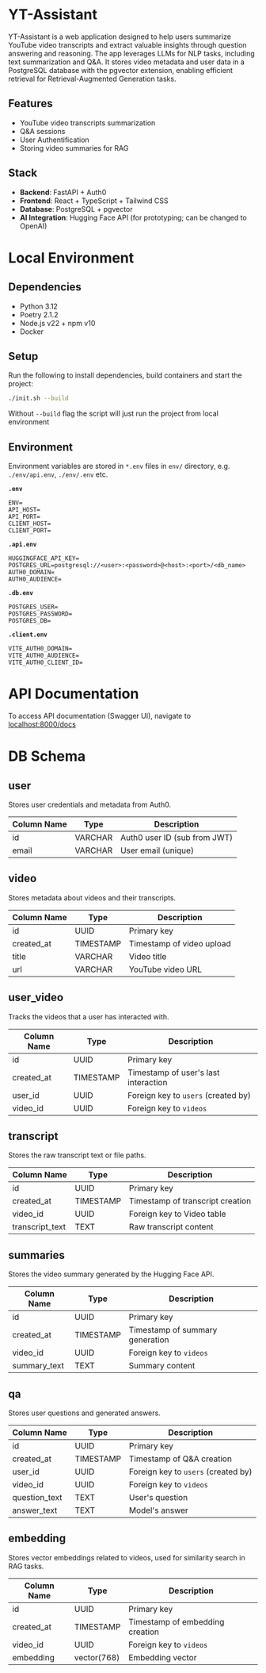# YT-Assistant

YT-Assistant is a web application designed to help users summarize YouTube video transcripts and extract valuable insights through question answering and reasoning. The app leverages LLMs for NLP tasks, including text summarization and Q&A. It stores video metadata and user data in a PostgreSQL database with the pgvector extension, enabling efficient retrieval for Retrieval-Augmented Generation tasks.

## Features

- YouTube video transcripts summarization
- Q&A sessions
- User Authentification
- Storing video summaries for RAG

## Stack

- **Backend**: FastAPI + Auth0
- **Frontend**: React + TypeScript + Tailwind CSS
- **Database**: PostgreSQL + pgvector
- **AI Integration**: Hugging Face API (for prototyping; can be changed to OpenAI)

# Local Environment

## Dependencies

- Python 3.12
- Poetry 2.1.2
- Node.js v22 + npm v10
- Docker

## Setup

Run the following to install dependencies, build containers and start the project:

```bash
./init.sh --build
```

Without `--build` flag the script will just run the project from local environment

## Environment

Environment variables are stored in `*.env` files in `env/` directory, e.g. `./env/api.env`, `./env/.env` etc.

**`.env`**

```
ENV=
API_HOST=
API_PORT=
CLIENT_HOST=
CLIENT_PORT=
```

**`.api.env`**

```
HUGGINGFACE_API_KEY=
POSTGRES_URL=postgresql://<user>:<password>@<host>:<port>/<db_name>
AUTH0_DOMAIN=
AUTH0_AUDIENCE=
```

**`.db.env`**

```
POSTGRES_USER=
POSTGRES_PASSWORD=
POSTGRES_DB=
````

**`.client.env`**

```
VITE_AUTH0_DOMAIN=
VITE_AUTH0_AUDIENCE=
VITE_AUTH0_CLIENT_ID=
```

# API Documentation

To access API documentation (Swagger UI), navigate to [localhost:8000/docs](localhost:8000/docs)

# DB Schema

## user

Stores user credentials and metadata from Auth0.

| Column Name | Type    | Description                  |
| ----------- | ------- | ---------------------------- |
| id          | VARCHAR | Auth0 user ID (sub from JWT) |
| email       | VARCHAR | User email (unique)          |


## video

Stores metadata about videos and their transcripts.

| Column Name | Type      | Description               |
| ----------- | --------- | ------------------------- |
| id          | UUID      | Primary key               |
| created_at  | TIMESTAMP | Timestamp of video upload |
| title       | VARCHAR   | Video title               |
| url         | VARCHAR   | YouTube video URL         |

## user_video

Tracks the videos that a user has interacted with.

| Column Name | Type      | Description                          |
| ----------- | --------- | ------------------------------------ |
| id          | UUID      | Primary key                          |
| created_at  | TIMESTAMP | Timestamp of user's last interaction |
| user_id     | UUID      | Foreign key to `users` (created by)  |
| video_id    | UUID      | Foreign key to `videos`              |

## transcript

Stores the raw transcript text or file paths.

| Column Name     | Type      | Description                      |
| --------------- | --------- | -------------------------------- |
| id              | UUID      | Primary key                      |
| created_at      | TIMESTAMP | Timestamp of transcript creation |
| video_id        | UUID      | Foreign key to Video table       |
| transcript_text | TEXT      | Raw transcript content           |

## summaries

Stores the video summary generated by the Hugging Face API.

| Column Name  | Type      | Description                     |
| ------------ | --------- | ------------------------------- |
| id           | UUID      | Primary key                     |
| created_at   | TIMESTAMP | Timestamp of summary generation |
| video_id     | UUID      | Foreign key to `videos`         |
| summary_text | TEXT      | Summary content                 |

## qa

Stores user questions and generated answers.

| Column Name   | Type      | Description                         |
| ------------- | --------- | ----------------------------------- |
| id            | UUID      | Primary key                         |
| created_at    | TIMESTAMP | Timestamp of Q&A creation           |
| user_id       | UUID      | Foreign key to `users` (created by) |
| video_id      | UUID      | Foreign key to `videos`             |
| question_text | TEXT      | User's question                     |
| answer_text   | TEXT      | Model's answer                      |

## embedding

Stores vector embeddings related to videos, used for similarity search in RAG tasks.

| Column Name | Type        | Description                     |
| ----------- | ----------- | ------------------------------- |
| id          | UUID        | Primary key                     |
| created_at  | TIMESTAMP   | Timestamp of embedding creation |
| video_id    | UUID        | Foreign key to `videos`         |
| embedding   | vector(768) | Embedding vector                |
